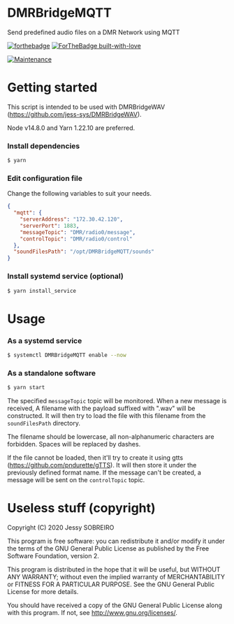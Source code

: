 # DMRBridgeMQTT
Send predefined audio files on a DMR Network using MQTT

[![forthebadge](https://forthebadge.com/images/badges/made-with-javascript.svg)](https://forthebadge.com)
[![ForTheBadge built-with-love](http://ForTheBadge.com/images/badges/built-with-love.svg)](https://GitHub.com/jess-sys/)

[![Maintenance](https://img.shields.io/badge/Maintained%3F-yes-green.svg)](https://GitHub.com/Naereen/StrapDown.js/graphs/commit-activity)

# Getting started

This script is intended to be used with DMRBridgeWAV (https://github.com/jess-sys/DMRBridgeWAV).

Node v14.8.0 and Yarn 1.22.10 are preferred.

### Install dependencies

```bash
$ yarn
```

### Edit configuration file

Change the following variables to suit your needs.

```json
{
  "mqtt": {
    "serverAddress": "172.30.42.120",
    "serverPort": 1883,
    "messageTopic": "DMR/radio0/message",
    "controlTopic": "DMR/radio0/control"
  },
  "soundFilesPath": "/opt/DMRBridgeMQTT/sounds"
}
```

### Install systemd service (optional)

```bash
$ yarn install_service
```

# Usage

### As a systemd service

```bash
$ systemctl DMRBridgeMQTT enable --now
```

### As a standalone software

```bash
$ yarn start
```

The specified `messageTopic` topic will be monitored. When a new message is received, A filename with the payload suffixed with ".wav" will be constructed. It will then try to load the file with this filename from the `soundFilesPath` directory. 

The filename should be lowercase, all non-alphanumeric characters are forbidden. Spaces will be replaced by dashes.

If the file cannot be loaded, then it'll try to create it using gtts (https://github.com/pndurette/gTTS). It will then store it under the previously defined format name. If the message can't be created, a message will be sent on the `controlTopic` topic.

# Useless stuff (copyright)

Copyright (C) 2020 Jessy SOBREIRO

This program is free software: you can redistribute it and/or modify it under the terms of the GNU General Public License as published by the Free Software Foundation, version 2.

This program is distributed in the hope that it will be useful, but WITHOUT ANY WARRANTY; without even the implied warranty of MERCHANTABILITY or FITNESS FOR A PARTICULAR PURPOSE. See the GNU General Public License for more details.

You should have received a copy of the GNU General Public License along with this program. If not, see http://www.gnu.org/licenses/.
